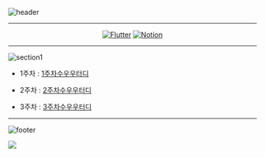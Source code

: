 ![header](https://capsule-render.vercel.app/api?type=transparent&fontColor=75c8f8&text=Flutter%20Study&height=150&fontSize=60&desc=집단지성의%20방&descAlignY=78&descAlign=64)

---

<!-- Bedge Start -->
<div align="center">

[![Flutter](https://img.shields.io/badge/Flutter-%2302569B.svg?style=for-the-badge&logo=Flutter&logoColor=white&link=https://flutter-ko.dev)](https://flutter-ko.dev/) [![Notion](https://img.shields.io/badge/Notion-%23000000.svg?style=for-the-badge&logo=notion&logoColor=white&link=https://jungspin.notion.site/7c6de6b9e20f43c8aacff8cb64ea414e)](https://jungspin.notion.site/7c6de6b9e20f43c8aacff8cb64ea414e)

</div>
<!-- Bedge End -->

---

![section1](https://capsule-render.vercel.app/api?type=soft&color=75c8f8&fontColor=fff&text=Section1&height=100&fontSize=40)

-   1주차 : [1주차수우우터디](https://github.com/tony2550/flutter-study-BeginVegan/blob/main/1%EC%A3%BC%EC%B0%A8/2022-10-10.md)

-   2주차 : [2주차수우우터디](https://github.com/tony2550/flutter-study-BeginVegan/blob/701b2bd73f44d764b22695abf3b37639acb272e3/2%EC%A3%BC%EC%B0%A8/2022-10-12.md)

-   3주차 : [3주차수우우터디](https://github.com/tony2550/flutter-study-BeginVegan/blob/701b2bd73f44d764b22695abf3b37639acb272e3/3%EC%A3%BC%EC%B0%A8/2022-10-27.md)

---

![footer](https://capsule-render.vercel.app/api?type=soft&color=29579d&fontColor=fff&text=Members&height=100&fontSize=40&animation=twinkling)

<!-- ALL-CONTRIBUTORS-LIST:START - Do not remove or modify this section -->
<!-- prettier-ignore-start -->
<!-- markdownlint-disable -->

<!-- markdownlint-restore -->
<!-- prettier-ignore-end -->

<!-- ALL-CONTRIBUTORS-LIST:END -->

<!-- ALL-CONTRIBUTORS-BADGE:START - Do not remove or modify this section -->

<a href="https://github.com/tony2550/flutter-study-BeginVegan/graphs/contributors">
  <img src="https://contrib.rocks/image?repo=tony2550/flutter-study-BeginVegan" />
</a>

<!-- ALL-CONTRIBUTORS-BADGE:END -->
